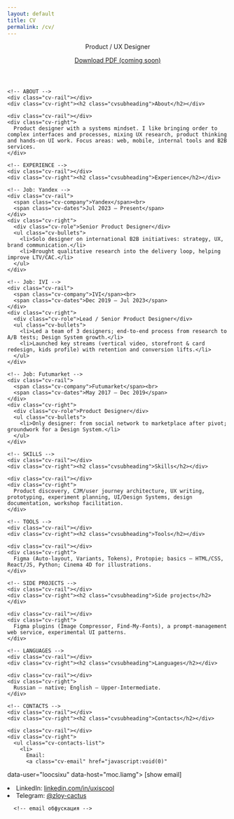 ```yaml
---
layout: default
title: CV
permalink: /cv/
---
```


<div class="container">

<header class="cv-head">
  <div class="cv-title">Product / UX Designer</div>

  <p class="cv-download disabled-text">
    <a href="{{ site.baseurl }}/ui/cv.pdf" aria-disabled="true">Download PDF (coming soon)</a>
  </p>
</header>

  <section class="cv-grid">

    <!-- ABOUT -->
    <div class="cv-rail"></div>
    <div class="cv-right"><h2 class="cvsubheading">About</h2></div>

    <div class="cv-rail"></div>
    <div class="cv-right">
      Product designer with a systems mindset. I like bringing order to complex interfaces and processes, mixing UX research, product thinking and hands-on UI work. Focus areas: web, mobile, internal tools and B2B services.
    </div>

    <!-- EXPERIENCE -->
    <div class="cv-rail"></div>
    <div class="cv-right"><h2 class="cvsubheading">Experience</h2></div>

    <!-- Job: Yandex -->
    <div class="cv-rail">
      <span class="cv-company">Yandex</span><br>
      <span class="cv-dates">Jul 2023 — Present</span>
    </div>
    <div class="cv-right">
      <div class="cv-role">Senior Product Designer</div>
      <ul class="cv-bullets">
        <li>Solo designer on international B2B initiatives: strategy, UX, brand communication.</li>
        <li>Brought qualitative research into the delivery loop, helping improve LTV/CAC.</li>
      </ul>
    </div>

    <!-- Job: IVI -->
    <div class="cv-rail">
      <span class="cv-company">IVI</span><br>
      <span class="cv-dates">Dec 2019 — Jul 2023</span>
    </div>
    <div class="cv-right">
      <div class="cv-role">Lead / Senior Product Designer</div>
      <ul class="cv-bullets">
        <li>Led a team of 3 designers; end-to-end process from research to A/B tests; Design System growth.</li>
        <li>Launched key streams (vertical video, storefront & card redesign, kids profile) with retention and conversion lifts.</li>
      </ul>
    </div>

    <!-- Job: Futumarket -->
    <div class="cv-rail">
      <span class="cv-company">Futumarket</span><br>
      <span class="cv-dates">May 2017 — Dec 2019</span>
    </div>
    <div class="cv-right">
      <div class="cv-role">Product Designer</div>
      <ul class="cv-bullets">
        <li>Only designer: from social network to marketplace after pivot; groundwork for a Design System.</li>
      </ul>
    </div>

    <!-- SKILLS -->
    <div class="cv-rail"></div>
    <div class="cv-right"><h2 class="cvsubheading">Skills</h2></div>

    <div class="cv-rail"></div>
    <div class="cv-right">
      Product discovery, CJM/user journey architecture, UX writing, prototyping, experiment planning, UI/Design Systems, design documentation, workshop facilitation.
    </div>

    <!-- TOOLS -->
    <div class="cv-rail"></div>
    <div class="cv-right"><h2 class="cvsubheading">Tools</h2></div>

    <div class="cv-rail"></div>
    <div class="cv-right">
      Figma (Auto-layout, Variants, Tokens), Protopie; basics — HTML/CSS, React/JS, Python; Cinema 4D for illustrations.
    </div>

    <!-- SIDE PROJECTS -->
    <div class="cv-rail"></div>
    <div class="cv-right"><h2 class="cvsubheading">Side projects</h2></div>

    <div class="cv-rail"></div>
    <div class="cv-right">
      Figma plugins (Image Compressor, Find-My-Fonts), a prompt-management web service, experimental UI patterns.
    </div>

    <!-- LANGUAGES -->
    <div class="cv-rail"></div>
    <div class="cv-right"><h2 class="cvsubheading">Languages</h2></div>

    <div class="cv-rail"></div>
    <div class="cv-right">
      Russian — native; English — Upper-Intermediate.
    </div>

    <!-- CONTACTS -->
    <div class="cv-rail"></div>
    <div class="cv-right"><h2 class="cvsubheading">Contacts</h2></div>

    <div class="cv-rail"></div>
    <div class="cv-right">
      <ul class="cv-contacts-list">
        <li>
          Email: 
          <a class="cv-email" href="javascript:void(0)"
   data-user="loocsixu" data-host="moc.liamg">
  <span class="cv-email-text">[show email]</span>
</a>
        </li>
        <li>
          LinkedIn: 
          <a href="https://linkedin.com/in/uxiscool" target="_blank" rel="noopener">
            linkedin.com/in/uxiscool
          </a>
        </li>
        <li>
          Telegram: 
          <a href="https://t.me/zloy-cactus" target="_blank" rel="noopener">
            @zloy-cactus
          </a>
        </li>
      </ul>

      <!-- email обфускация -->
  <script>
(function () {
  function rev(s){ return s.split('').reverse().join(''); }
  document.querySelectorAll('.cv-email').forEach(function(a){
    var addr = rev(a.dataset.user) + '@' + rev(a.dataset.host);
    a.href = 'mailto:' + addr;
    var t = a.querySelector('.cv-email-text');
    if (t) t.textContent = addr;
  });
})();
</script>
  </section>

  <div class="intro-divider"></div>
</div>